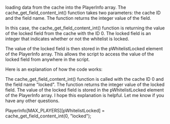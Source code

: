 




loading data from the cache into the PlayerInfo array. The cache_get_field_content_int() function takes two parameters: the cache ID and the field name. The function returns the integer value of the field.

In this case, the cache_get_field_content_int() function is returning the value of the locked field from the cache with the ID 0. The locked field is an integer that indicates whether or not the whitelist is locked.

The value of the locked field is then stored in the pWhitelistLocked element of the PlayerInfo array. This allows the script to access the value of the locked field from anywhere in the script.

Here is an explanation of how the code works:

The cache_get_field_content_int() function is called with the cache ID 0 and the field name "locked".
The function returns the integer value of the locked field.
The value of the locked field is stored in the pWhitelistLocked element of the PlayerInfo array.
I hope this explanation is helpful. Let me know if you have any other questions.



 PlayerInfo[MAX_PLAYERS][pWhitelistLocked] = cache_get_field_content_int(0, "locked");
